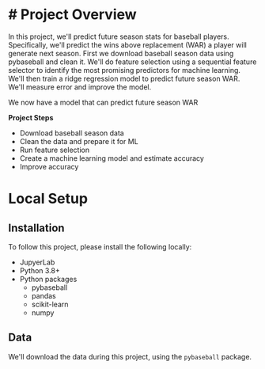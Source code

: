 # # Project Overview

In this project, we'll predict future season stats for baseball players.  Specifically, we'll predict the wins above replacement (WAR) a player will generate next season. First we download baseball season data using pybaseball and clean it.  We'll do feature selection using a sequential feature selector to identify the most promising predictors for machine learning.  We'll then train a ridge regression model to predict future season WAR.  We'll measure error and improve the model.

We now have a model that can predict future season WAR

**Project Steps**

* Download baseball season data
* Clean the data and prepare it for ML
* Run feature selection
* Create a machine learning model and estimate accuracy
* Improve accuracy

# Local Setup

## Installation

To follow this project, please install the following locally:

* JupyerLab
* Python 3.8+
* Python packages
    * pybaseball
    * pandas
    * scikit-learn
    * numpy

## Data

We'll download the data during this project, using the `pybaseball` package.
